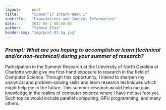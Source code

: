 ```yaml
---
layout:     post
title:      "Summer'17 Intern-Week 1"
subtitle:   "Expectations and General Information"
date:       2017-06-2 08:00:00
author:     "Tahmid Efaz"
header-img: "img/post-01-bg.jpg"
---
```


<h3><i>Prompt: What are you hoping to accomplish or learn (technical and/or non-technical) during your summer of research?</i></h3>
<p>Participation in the Summer Research at the University of North Carolina at Charlotte would give me first-hand exposure to research in the field of Computer Science. Through this opportunity, I intend to sharpen my analytical and problem-solving skills and learn research techniques which might help me in the future.  This summer research would help me gain knowledge in the realms of computer science where I  have not set foot yet. Such topics would include parallel computing, GPU programming, and many others.</p>
